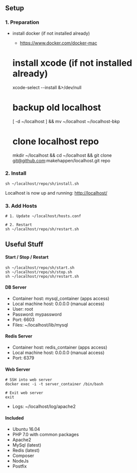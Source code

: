 ## Setup

### 1. Preparation
  * install docker (if not installed already)
    - https://www.docker.com/docker-mac


    # install xcode (if not installed already)
    xcode-select --install &>/dev/null
     
    # backup old localhost
    [ -d ~/localhost ] && mv ~/localhost ~/localhost-bkp
     
    # clone localhost repo
    mkdir ~/localhost && cd ~/localhost && git clone git@github.com:makehappen/localhost.git repo

### 2. Install
    sh ~/localhost/repo/sh/install.sh

Localhost is now up and running: [http://localhost/](http://localhost/)

### 3. Add Hosts
    # 1. Update ~/localhost/hosts.conf
    
    # 2. Restart
    sh ~/localhost/repo/sh/restart.sh

## Useful Stuff

#### Start / Stop / Restart
    sh ~/localhost/repo/sh/start.sh
    sh ~/localhost/repo/sh/stop.sh
    sh ~/localhost/repo/sh/restart.sh

#### DB Server
  * Container host: mysql_container (apps access)
  * Local machine host: 0.0.0.0 (manual access)
  * User: root
  * Password: mypassword
  * Port: 6603
  * Files: ~/localhost/lib/mysql

#### Redis Server
  * Container host: redis_container (apps access)
  * Local machine host: 0.0.0.0 (manual access)
  * Port: 6379

#### Web Server
    # SSH into web server
    docker exec -i -t server_container /bin/bash

    # Exit web server
    exit
    
  * Logs: ~/localhost/log/apache2
    
#### Included

  * Ubuntu 16.04
  * PHP 7.0 with common packages
  * Apache2
  * MySql (latest)
  * Redis (latest)
  * Composer
  * NodeJs
  * Postfix
    
    
